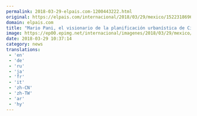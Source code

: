 ```yaml
---
permalink: 2018-03-29-elpais.com-1200443222.html
original: https://elpais.com/internacional/2018/03/29/mexico/1522318696_100415.html#?ref=rss&format=simple&link=link
domain: elpais.com
title: "Mario Pani, el visionario de la planificación urbanística de Ciudad de México"
image: https://ep00.epimg.net/internacional/imagenes/2018/03/29/mexico/1522318696_100415_1522319094_rrss_normal.jpg
date: 2018-03-29 10:37:14
category: news
translations: 
 - 'en'
 - 'de'
 - 'ru'
 - 'ja'
 - 'fr'
 - 'it'
 - 'zh-CN'
 - 'zh-TW'
 - 'ar'
 - 'hy'
---
```


